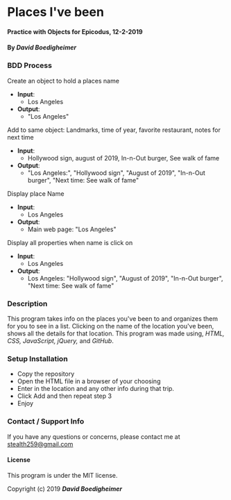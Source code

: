 # Places I've been
#### Practice with Objects for Epicodus, 12-2-2019
#### By _David Boedigheimer_

### BDD Process
Create an object to hold a places name
* **Input**:
  * Los Angeles
* **Output**:
  * "Los Angeles"

Add to same object: Landmarks, time of year, favorite restaurant, notes for next time
* **Input**:
  * Hollywood sign, august of 2019, In-n-Out burger, See walk of fame
* **Output**:
  * "Los Angeles:", "Hollywood sign", "August of 2019", "In-n-Out burger", "Next time: See walk of fame"

Display place Name
* **Input**:
  * Los Angeles
* **Output**:
  * Main web page: "Los Angeles"

Display all properties when name is click on
* **Input**:
  * Los Angeles
* **Output**:
  * Los Angeles: "Hollywood sign", "August of 2019", "In-n-Out burger", "Next time: See walk of fame"

### Description
This program takes info on the places you've been to and organizes them for you to see in a list. Clicking on the name of the location you've been, shows all the details for that location. This program was made using, _HTML, CSS, JavaScript, jQuery,_ and _GitHub_.

### Setup Installation
* Copy the repository
* Open the HTML file in a browser of your choosing
* Enter in the location and any other info during that trip.
* Click Add and then repeat step 3
* Enjoy

### Contact / Support Info
If you have any questions or concerns, please contact me at stealth259@gmail.com

#### License
This program is under the MIT license.

Copyright (c) 2019 _**David Boedigheimer**_
